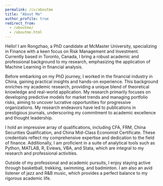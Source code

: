 ```yaml
---
permalink: /cv/aboutme
title: "About Me"
author_profile: true
redirect_from: 
  - /aboutme/
  - /aboutme.html
---
```


Hello! I am Rongzhao, a PhD candidate at McMaster University, specializing in Finance with a keen focus on Risk Management and Investment. Currently based in Toronto, Canada, I bring a robust academic and professional background to my research, emphasizing the application of Machine Learning in financial analysis.

Before embarking on my PhD journey, I worked in the financial industry in China, gaining practical insights and hands-on experience. This background enriches my academic research, providing a unique blend of theoretical knowledge and real-world application. My research primarily focuses on developing predictive models for market trends and managing portfolio risks, aiming to uncover lucrative opportunities for progressive organizations. My research endeavors have led to publications in prestigious journals, underscoring my commitment to academic excellence and thought leadership.

I hold an impressive array of qualifications, including CFA, FRM, China Securities Qualification, and China Mid-Class Economist Certificate. These credentials reflect my comprehensive expertise and dedication to the field of finance. Additionally, I am proficient in a suite of analytical tools such as Python, MATLAB, R, Eviews, VBA, and Stata, which are integral to my research and professional activities.

Outside of my professional and academic pursuits, I enjoy staying active through basketball, trekking, swimming, and badminton. I am also an avid listener of jazz and R&B music, which provides a perfect balance to my rigorous academic life.
